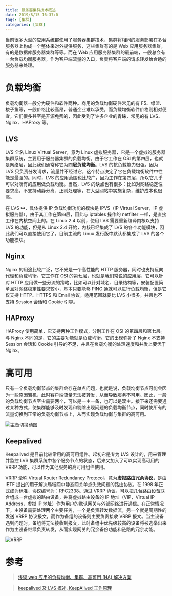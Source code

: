 ```yaml
---
title: 服务器集群技术概述
date: 2019/8/15 16:37:0
tags: [集群]
categories: [集群]
---
```

当前很多大型的应用系统都使用了服务器集群技术，集群将相同的服务部署在多台服务器上构成一个整体来对外提供服务，这些集群有的是 Web 应用服务器集群，有的是数据库服务器集群等等。而在 Web 应用服务器集群的最前端，一般总会有一台负载均衡服务器，作为客户端流量的入口，负责将客户端的请求转发给合适的服务器来处理。

<!--more-->

# 负载均衡
负载均衡器一般分为硬件和软件两种。商用的负载均衡硬件常见的有 F5、绿盟、梭子鱼等，一般价格比较高昂，普通企业难以承受，而负载均衡软件价格则相对便宜，它们很多甚至是开源免费的，因此受到了许多企业的青睐，常见的有 LVS、Nginx、HAProxy 等。

## LVS
LVS 全名 Linux Virtual Server，意为 Linux 虚拟服务器，它是一个虚拟的服务器集群系统，主要用于服务器集群的负载均衡。由于它工作在 OSI 的第四层，也就是网络层，因此我们通常称它为**四层负载均衡**。LVS 的抗负载能力很强，因为 LVS 只负责分发请求，流量并不经过它，这个特点决定了它在负载均衡软件中性能是最强的。同时，LVS 的应用范围也比较广，因为工作在第四层，所以它几乎可以对所有的应用做负载均衡。当然，LVS 的缺点也有很多：比如对网络稳定性要求高，不支持动静分离、正则处理等，在大型网站中实施复杂，维护成本也很高。

在 LVS 中，具体提供 IP 负载均衡功能的模块是 IPVS（IP Virtual Server，IP 虚拟服务器），由于其工作在第四层，因此与 iptables 操作的 netfilter 一样，是直接工作在内核空间上的。在 Linux 2.4 以前，使用 LVS 需要重新编译内核以支持 LVS 的功能，但是从 Linux 2.4 开始，内核已经集成了 LVS 的各个功能模块，因此我们可以直接使用它了。目前主流的 Linux 发行版中默认都集成了 LVS 的各个功能模块。

## Nginx
Nginx 的用途比较广泛，它不光是一个高性能的 HTTP 服务器，同时也支持反向代理和负载均衡。它工作在 OSI 的第七层，也就是我们常说的应用层，它可以针对 HTTP 应用做一些分流的策略，比如可以针对域名、目录结构等，安装配置简单且对网络稳定性要求较小，基本只要能够 PING 通就可以进行负载均衡，但是它仅支持 HTTP、HTTPS 和 Email 协议，适用范围就要比 LVS 小很多，并且也不支持 Session 会话和 Cookie 引导。

## HAProxy
HAProxy 使用简单，它支持两种工作模式，分别工作在 OSI 的第四层和第七层。与 Nginx 不同的是，它的主要功能就是负载均衡。它的出现弥补了 Nginx 不支持 Session 会话和 Cookie 引导的不足，并且在负载均衡的处理速度和并发上要优于 Nginx。

# 高可用
只有一个负载均衡节点的集群会存在单点问题，也就是说，负载均衡节点可能会因为一些原因宕机，此时客户端流量无法被转发，从而导致服务不可用。因此，一般的负载均衡节点至少需要两个，可以是一主一备，也可以是双主。接下来还需要通过某种方式，使集群能够及时发现和剔除出现问题的负载均衡节点，同时使所有的流量切换到正常的负载均衡节点上，从而实现负载均衡与集群的高可用。

![主备切换动图](https://img.nekolr.com/images/2019/08/19/PJO.gif)

## Keepalived
Keepalived 是目前比较常用的高可用组件。起初它是专为 LVS 设计的，用来管理并监控 LVS 集群系统中各个服务节点的状态，后来又加入了可以实现高可用的 VRRP 功能，可以作为其他服务的高可用组件使用。

VRRP 全称 Virtual Router Redundancy Protocol，意为**虚拟路由冗余协议**，是由 IETF 提出的用于解决局域网中静态网关单点失效问题的路由协议，在 1998 年正式成为标准，协议编号为：RFC2338。通过 VRRP 协议，可以把几台路由设备联合组成一台虚拟的路由设备，并将虚拟路由设备的 IP 地址（VIP，Virtual IP Address，虚拟 IP 地址）作为用户的默认网关与外部网络进行通信。在正常情况下，主设备需要处理两个主要任务，一个是负责转发数据流，另一个就是周期性的发送 VRRP 协议报文，而作为备组的设备则主要负责接收 VRRP 报文。当主设备遇到问题时，备组将无法接收到报文，此时备组中优先级较高的设备将被选举出来作为主设备继续负责转发，从而实现网关的冗余备份功能和链路的冗余功能。

![VRRP](https://img.nekolr.com/images/2019/08/16/xrm.png)

# 参考
> [浅谈 web 应用的负载均衡、集群、高可用 (HA) 解决方案](https://aokunsang.iteye.com/blog/2053719)

> [keepalived 及 LVS 概述, KeepAlived 工作原理](http://www.elecfans.com/d/700023.html)